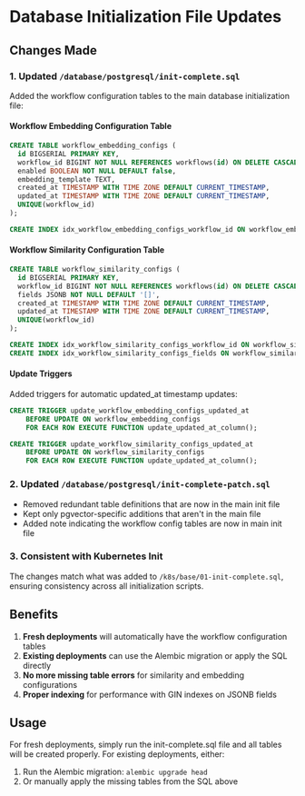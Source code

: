 # Database Initialization File Updates

## Changes Made

### 1. Updated `/database/postgresql/init-complete.sql`
Added the workflow configuration tables to the main database initialization file:

#### Workflow Embedding Configuration Table
```sql
CREATE TABLE workflow_embedding_configs (
  id BIGSERIAL PRIMARY KEY,
  workflow_id BIGINT NOT NULL REFERENCES workflows(id) ON DELETE CASCADE,
  enabled BOOLEAN NOT NULL DEFAULT false,
  embedding_template TEXT,
  created_at TIMESTAMP WITH TIME ZONE DEFAULT CURRENT_TIMESTAMP,
  updated_at TIMESTAMP WITH TIME ZONE DEFAULT CURRENT_TIMESTAMP,
  UNIQUE(workflow_id)
);

CREATE INDEX idx_workflow_embedding_configs_workflow_id ON workflow_embedding_configs(workflow_id);
```

#### Workflow Similarity Configuration Table
```sql
CREATE TABLE workflow_similarity_configs (
  id BIGSERIAL PRIMARY KEY,
  workflow_id BIGINT NOT NULL REFERENCES workflows(id) ON DELETE CASCADE,
  fields JSONB NOT NULL DEFAULT '[]',
  created_at TIMESTAMP WITH TIME ZONE DEFAULT CURRENT_TIMESTAMP,
  updated_at TIMESTAMP WITH TIME ZONE DEFAULT CURRENT_TIMESTAMP,
  UNIQUE(workflow_id)
);

CREATE INDEX idx_workflow_similarity_configs_workflow_id ON workflow_similarity_configs(workflow_id);
CREATE INDEX idx_workflow_similarity_configs_fields ON workflow_similarity_configs USING GIN (fields);
```

#### Update Triggers
Added triggers for automatic updated_at timestamp updates:
```sql
CREATE TRIGGER update_workflow_embedding_configs_updated_at 
    BEFORE UPDATE ON workflow_embedding_configs
    FOR EACH ROW EXECUTE FUNCTION update_updated_at_column();

CREATE TRIGGER update_workflow_similarity_configs_updated_at 
    BEFORE UPDATE ON workflow_similarity_configs
    FOR EACH ROW EXECUTE FUNCTION update_updated_at_column();
```

### 2. Updated `/database/postgresql/init-complete-patch.sql`
- Removed redundant table definitions that are now in the main init file
- Kept only pgvector-specific additions that aren't in the main file
- Added note indicating the workflow config tables are now in main init file

### 3. Consistent with Kubernetes Init
The changes match what was added to `/k8s/base/01-init-complete.sql`, ensuring consistency across all initialization scripts.

## Benefits
1. **Fresh deployments** will automatically have the workflow configuration tables
2. **Existing deployments** can use the Alembic migration or apply the SQL directly
3. **No more missing table errors** for similarity and embedding configurations
4. **Proper indexing** for performance with GIN indexes on JSONB fields

## Usage
For fresh deployments, simply run the init-complete.sql file and all tables will be created properly. For existing deployments, either:
1. Run the Alembic migration: `alembic upgrade head`
2. Or manually apply the missing tables from the SQL above